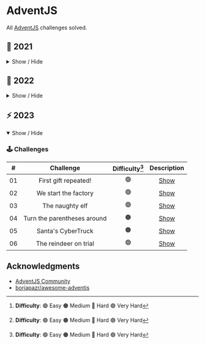 # AdventJS

All [AdventJS](https://adventjs.dev/) challenges solved.

## 🦠 2021

<details hide>

<summary>Show / Hide</summary>

### 🕹️ Challenges

|  #  |                             Challenge                             | Difficulty[^1] |                Description                 |
| :-: | :---------------------------------------------------------------: | :------------: | :----------------------------------------: |
| 01  |                    Contando ovejas para dormir                    |       🟢       | [Show](https://adventjs.dev/challenges/01) |
| 02  |               ¡Ayuda al elfo a listar los regalos!                |       🟢       | [Show](https://adventjs.dev/challenges/02) |
| 03  |               El Grinch quiere fastidiar la Navidad               |       🟠       | [Show](https://adventjs.dev/challenges/03) |
| 04  |               ¡Es hora de poner la navidad en casa!               |       🟠       | [Show](https://adventjs.dev/challenges/04) |
| 05  |                Contando los días para los regalos                 |       🟢       | [Show](https://adventjs.dev/challenges/05) |
| 06  |                  Rematando los exámenes finales                   |       🟠       | [Show](https://adventjs.dev/challenges/06) |
| 07  |                     Buscando en el almacén...                     |       🟠       | [Show](https://adventjs.dev/challenges/07) |
| 08  |                  La locura de las criptomonedas                   |       🟠       | [Show](https://adventjs.dev/challenges/08) |
| 09  |                  Agrupando cosas automáticamente                  |       🔴       | [Show](https://adventjs.dev/challenges/09) |
| 10  |                       La máquina del cambio                       |       🔴       | [Show](https://adventjs.dev/challenges/10) |
| 11  |           ¿Vale la pena la tarjeta fidelidad del cine?            |       🟠       | [Show](https://adventjs.dev/challenges/11) |
| 12  |              La ruta perfecta para dejar los regalos              |       🔴       | [Show](https://adventjs.dev/challenges/12) |
| 13  |                  Envuelve regalos con asteriscos                  |       🟢       | [Show](https://adventjs.dev/challenges/13) |
| 14  |                     En busca del reno perdido                     |       🟠       | [Show](https://adventjs.dev/challenges/14) |
| 15  |                         El salto perfecto                         |       🟠       | [Show](https://adventjs.dev/challenges/15) |
| 16  |                    Descifrando los números...                     |       🟢       | [Show](https://adventjs.dev/challenges/16) |
| 17  |            La locura de enviar paquetes en esta época             |       🔴       | [Show](https://adventjs.dev/challenges/17) |
| 18  |                El sistema operativo de Santa Claus                |       🟢       | [Show](https://adventjs.dev/challenges/18) |
| 19  |                ¿Qué deberíamos aprender en Platzi?                |       🟠       | [Show](https://adventjs.dev/challenges/19) |
| 20  |                  ¿Una carta de pangramas? ¡QUÉ!                   |       🟢       | [Show](https://adventjs.dev/challenges/20) |
| 21  |                      La ruta con los regalos                      |       🔴       | [Show](https://adventjs.dev/challenges/21) |
| 22  |                ¿Cuántos adornos necesita el árbol?                |       🟠       | [Show](https://adventjs.dev/challenges/22) |
| 23  | ¿Puedes reconfigurar las fábricas para no parar de crear regalos? |       🟣       | [Show](https://adventjs.dev/challenges/23) |
| 24  |                   Comparando árboles de Navidad                   |       🟠       | [Show](https://adventjs.dev/challenges/24) |
| 25  |            El último juego y hasta el año que viene 👋            |       🟠       | [Show](https://adventjs.dev/challenges/25) |

</details>

## 🤖 2022

<details>

<summary>Show / Hide</summary>

### 🕹️ Challenges

|  #  |                Challenge                 | Difficulty[^1] |                   Description                   |
| :-: | :--------------------------------------: | :------------: | :---------------------------------------------: |
| 01  |   Automating Christmas gift wrapping!    |       🟢       | [Show](https://adventjs.dev/challenges/2022/1)  |
| 02  |  Nobody wants to do extra hours at work  |       🟢       | [Show](https://adventjs.dev/challenges/2022/2)  |
| 03  | How many packs of gifts can Santa carry? |       🟢       | [Show](https://adventjs.dev/challenges/2022/3)  |
| 04  |     Box inside a box and another...      |       🟠       | [Show](https://adventjs.dev/challenges/2022/4)  |
| 05  |         Optimizing Santa's trips         |       🔴       | [Show](https://adventjs.dev/challenges/2022/5)  |
| 06  |        Creating xmas decorations         |       🟠       | [Show](https://adventjs.dev/challenges/2022/6)  |
| 07  |          Doing gifts inventory           |       🟢       | [Show](https://adventjs.dev/challenges/2022/7)  |
| 08  |           We need a mechanic!            |       🟠       | [Show](https://adventjs.dev/challenges/2022/8)  |
| 09  |            Crazy Xmas lights             |       🟢       | [Show](https://adventjs.dev/challenges/2022/9)  |
| 10  |       The Santa Claus sleigh jump        |       🟠       | [Show](https://adventjs.dev/challenges/2022/10) |
| 11  |       Santa Claus is Scrum Master        |       🔴       | [Show](https://adventjs.dev/challenges/2022/11) |
| 12  |          Electric sleighs, wow!          |       🟠       | [Show](https://adventjs.dev/challenges/2022/12) |
| 13  |      Backups for Santa Claus files       |       🟢       | [Show](https://adventjs.dev/challenges/2022/13) |
| 14  |              The best path               |       🟠       | [Show](https://adventjs.dev/challenges/2022/14) |
| 15  |      Decorating the Christmas tree       |       🟠       | [Show](https://adventjs.dev/challenges/2022/15) |
| 16  |       Fixing Santa Claus' letters        |       🔴       | [Show](https://adventjs.dev/challenges/2022/16) |
| 17  |          Carrying gifts in bags          |       🟠       | [Show](https://adventjs.dev/challenges/2022/17) |
| 18  |            We ran out of ink!            |       🟢       | [Show](https://adventjs.dev/challenges/2022/18) |
| 19  |            Sorting the toys!             |       🟢       | [Show](https://adventjs.dev/challenges/2022/19) |
| 20  |          More challenging trips          |       🔴       | [Show](https://adventjs.dev/challenges/2022/20) |
| 21  |         Creating the gifts table         |       🟠       | [Show](https://adventjs.dev/challenges/2022/21) |
| 22  |            The lights in sync            |       🟢       | [Show](https://adventjs.dev/challenges/2022/22) |
| 23  |           Santa Claus Compiler           |       🔴       | [Show](https://adventjs.dev/challenges/2022/23) |
| 24  |       The last challenge is a maze       |       🔴       | [Show](https://adventjs.dev/challenges/2022/24) |

</details>

## ⚡️ 2023

<details open>

<summary>Show / Hide</summary>

### 🕹️ Challenges

|  #  |          Challenge          | Difficulty[^1] |                  Description                   |
| :-: | :-------------------------: | :------------: | :--------------------------------------------: |
| 01  |    First gift repeated!     |       🟢       | [Show](https://adventjs.dev/challenges/2023/1) |
| 02  |    We start the factory     |       🟢       | [Show](https://adventjs.dev/challenges/2023/2) |
| 03  |       The naughty elf       |       🟢       | [Show](https://adventjs.dev/challenges/2023/3) |
| 04  | Turn the parentheses around |       🟠       | [Show](https://adventjs.dev/challenges/2023/4) |
| 05  |     Santa's CyberTruck      |       🟠       | [Show](https://adventjs.dev/challenges/2023/5) |
| 06  |    The reindeer on trial    |       🟢       | [Show](https://adventjs.dev/challenges/2023/6) |

[^1]: **Difficulty**: 🟢 Easy 🟠 Medium 🔴 Hard 🟣 Very Hard

</details>

## Acknowledgments

- [AdventJS Community](https://discord.gg/midudev#915910832259477534)
- [borjapazr/awesome-adventjs](https://github.com/borjapazr/awesome-adventjs)

